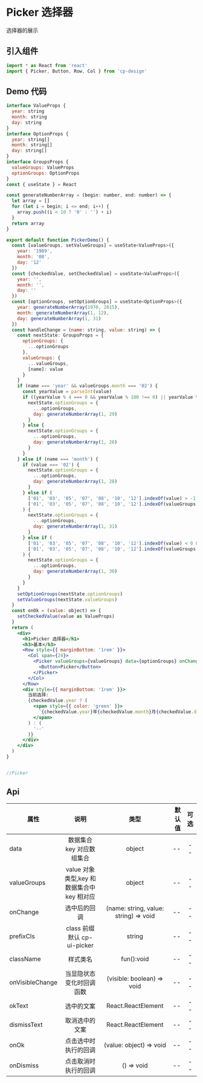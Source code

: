 # Picker 选择器

选择器的展示

## 引入组件

```jsx
import * as React from 'react'
import { Picker, Button, Row, Col } from 'cp-design'
```

## Demo 代码

```jsx
interface ValueProps {
  year: string
  month: string
  day: string
}
interface OptionProps {
  year: string[]
  month: string[]
  day: string[]
}
interface GroupsProps {
  valueGroups: ValueProps
  optionGroups: OptionProps
}
const { useState } = React

const generateNumberArray = (begin: number, end: number) => {
  let array = []
  for (let i = begin; i <= end; i++) {
    array.push((i < 10 ? '0' : '') + i)
  }
  return array
}

export default function PickerDemo() {
  const [valueGroups, setValueGroups] = useState<ValueProps>({
    year: '1989',
    month: '08',
    day: '12'
  })
  const [checkedValue, setCheckedValue] = useState<ValueProps>({
    year: '',
    month: '',
    day: ''
  })
  const [optionGroups, setOptionGroups] = useState<OptionProps>({
    year: generateNumberArray(1970, 2015),
    month: generateNumberArray(1, 12),
    day: generateNumberArray(1, 31)
  })
  const handleChange = (name: string, value: string) => {
    const nextState: GroupsProps = {
      optionGroups: {
        ...optionGroups
      },
      valueGroups: {
        ...valueGroups,
        [name]: value
      }
    }
    if (name === 'year' && valueGroups.month === '02') {
      const yearValue = parseInt(value)
      if ((yearValue % 4 === 0 && yearValue % 100 !== 0) || yearValue % 400 === 0) {
        nextState.optionGroups = {
          ...optionGroups,
          day: generateNumberArray(1, 29)
        }
      } else {
        nextState.optionGroups = {
          ...optionGroups,
          day: generateNumberArray(1, 28)
        }
      }
    } else if (name === 'month') {
      if (value === '02') {
        nextState.optionGroups = {
          ...optionGroups,
          day: generateNumberArray(1, 28)
        }
      } else if (
        ['01', '03', '05', '07', '08', '10', '12'].indexOf(value) > -1 &&
        ['01', '03', '05', '07', '08', '10', '12'].indexOf(valueGroups.month) < 0
      ) {
        nextState.optionGroups = {
          ...optionGroups,
          day: generateNumberArray(1, 31)
        }
      } else if (
        ['01', '03', '05', '07', '08', '10', '12'].indexOf(value) < 0 &&
        ['01', '03', '05', '07', '08', '10', '12'].indexOf(valueGroups.month) > -1
      ) {
        nextState.optionGroups = {
          ...optionGroups,
          day: generateNumberArray(1, 30)
        }
      }
    }
    setOptionGroups(nextState.optionGroups)
    setValueGroups(nextState.valueGroups)
  }
  const onOk = (value: object) => {
    setCheckedValue(value as ValueProps)
  }
  return (
    <div>
      <h1>Picker 选择器</h1>
      <h3>基本</h3>
      <Row style={{ marginBottom: '1rem' }}>
        <Col span={24}>
          <Picker valueGroups={valueGroups} data={optionGroups} onChange={handleChange} onOk={onOk}>
            <Button>Picker</Button>
          </Picker>
        </Col>
      </Row>
      <div style={{ marginBottom: '1rem' }}>
        当前选择:
        {checkedValue.year ? (
          <span style={{ color: 'green' }}>
            `{checkedValue.year}年{checkedValue.month}月{checkedValue.day}日`
          </span>
        ) : (
          '--'
        )}
      </div>
    </div>
  )
}


//Picker
```

## Api

| 属性            |                    说明                    |                 类型                  | 默认值 | 可选 |
| --------------- | :----------------------------------------: | :-----------------------------------: | -----: | :--: |
| data            |         数据集合 key 对应数组集合          |                object                 |     -- |  --  |
| valueGroups     | value 对象类型,key 和数据集合中 key 相对应 |                object                 |     -- |  --  |
| onChange        |                选中后的回调                | (name: string, value: string) => void |     -- |  --  |
| prefixCls       |        class 前缀 默认 cp-ui-picker        |                string                 |     -- |  --  |
| className       |                  样式类名                  |              fun():void               |     -- |  --  |
| onVisibleChange |          当显隐状态变化时回调函数          |      (visible: boolean) => void       |     -- |  --  |
| okText          |                 选中的文案                 |          React.ReactElement           |     -- |  --  |
| dismissText     |               取消选中的文案               |          React.ReactElement           |     -- |  --  |
| onOk            |            点击选中时执行的回调            |        (value: object) => void        |     -- |  --  |
| onDismiss       |            点击取消时执行的回调            |              () => void               |     -- |  --  |
